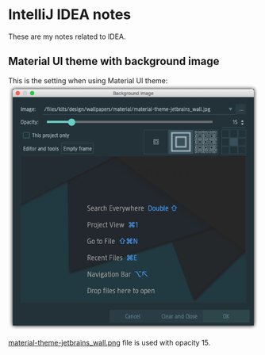 # IntelliJ IDEA notes

These are my notes related to IDEA.

## Material UI theme with background image

This is the setting when using Material UI theme:
![](./images/idea-background-image-setting.png)

[material-theme-jetbrains_wall.png](./images/material-theme-jetbrains_wall.jpg) file is used with opacity 15.

